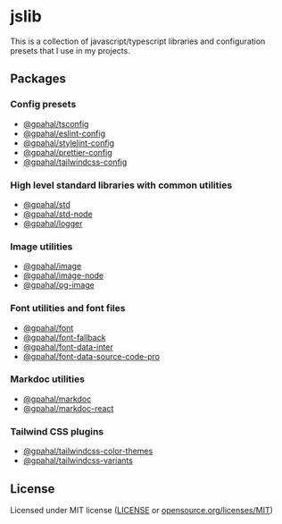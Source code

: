 # jslib

This is a collection of javascript/typescript libraries and configuration presets that I use in my projects.

## Packages

### Config presets

- [@gpahal/tsconfig](/packages/tsconfig/)
- [@gpahal/eslint-config](/packages/eslint-config)
- [@gpahal/stylelint-config](/packages/stylelint-config)
- [@gpahal/prettier-config](/packages/prettier-config)
- [@gpahal/tailwindcss-config](/packages/tailwindcss-config)

### High level standard libraries with common utilities

- [@gpahal/std](/packages/std)
- [@gpahal/std-node](/packages/std-node)
- [@gpahal/logger](/packages/logger)

### Image utilities

- [@gpahal/image](/packages/image)
- [@gpahal/image-node](/packages/image-node)
- [@gpahal/og-image](/packages/og-image)

### Font utilities and font files

- [@gpahal/font](/packages/font)
- [@gpahal/font-fallback](/packages/font-fallback)
- [@gpahal/font-data-inter](/packages/font-data-inter)
- [@gpahal/font-data-source-code-pro](/packages/font-data-source-code-pro)

### Markdoc utilities

- [@gpahal/markdoc](/packages/markdoc)
- [@gpahal/markdoc-react](/packages/markdoc-react)

### Tailwind CSS plugins

- [@gpahal/tailwindcss-color-themes](/packages/tailwindcss-color-themes)
- [@gpahal/tailwindcss-variants](/packages/tailwindcss-variants)

## License

Licensed under MIT license ([LICENSE](LICENSE) or [opensource.org/licenses/MIT](https://opensource.org/licenses/MIT))
